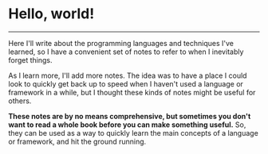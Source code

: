 # Hello, world!

---

Here I'll write about the programming languages and techniques I've learned, so I have a convenient set of notes to refer to when I inevitably forget things.

As I learn more, I'll add more notes. The idea was to have a place I could look to quickly get back up to speed when I haven't used a language or framework in a while, but I thought these kinds of notes might be useful for others.

**These notes are by no means comprehensive, but sometimes you don't want to read a whole book before you can make something useful.** So, they can be used as a way to quickly learn the main concepts of a language or framework, and hit the ground running.
